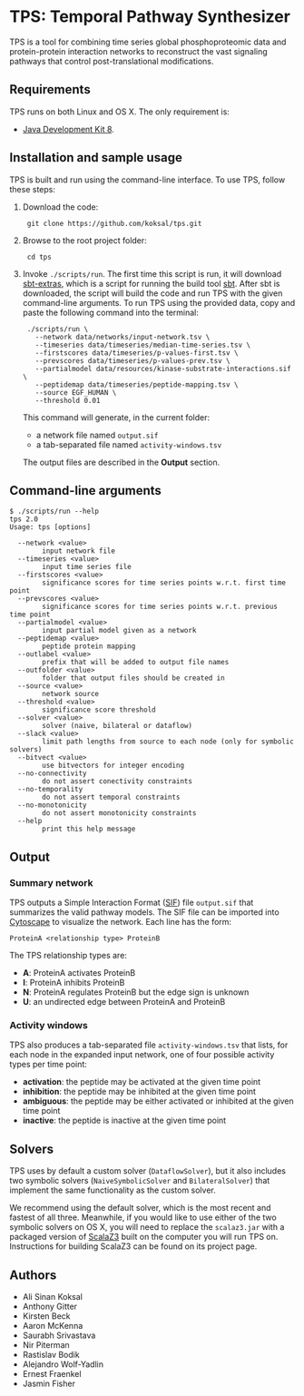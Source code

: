   [Cytoscape]: http://www.cytoscape.org/
  [Java Development Kit 8]: http://www.oracle.com/technetwork/java/javase/downloads/jdk8-downloads-2133151.html
  [sbt]: https://github.com/sbt/sbt
  [sbt-extras]: https://github.com/paulp/sbt-extras
  [ScalaZ3]: https://github.com/epfl-lara/ScalaZ3
  [SIF]: http://wiki.cytoscape.org/Cytoscape_User_Manual/Network_Formats

# TPS: Temporal Pathway Synthesizer

TPS is a tool for combining time series global phosphoproteomic data and
protein-protein interaction networks to reconstruct the vast signaling pathways
that control post-translational modifications.

## Requirements

TPS runs on both Linux and OS X. The only requirement is:
* [Java Development Kit 8].

## Installation and sample usage

TPS is built and run using the command-line interface. To use TPS, follow these
steps:

1. Download the code:

        git clone https://github.com/koksal/tps.git
2. Browse to the root project folder:

        cd tps
3. Invoke `./scripts/run`. The first time this script is run, it will download
   [sbt-extras], which is a script for running the build tool [sbt]. After sbt
   is downloaded, the script will build the code and run TPS with the given
   command-line arguments. To run TPS using the provided data, copy and paste
   the following command into the terminal:

        ./scripts/run \
          --network data/networks/input-network.tsv \
          --timeseries data/timeseries/median-time-series.tsv \
          --firstscores data/timeseries/p-values-first.tsv \
          --prevscores data/timeseries/p-values-prev.tsv \
          --partialmodel data/resources/kinase-substrate-interactions.sif \
          --peptidemap data/timeseries/peptide-mapping.tsv \
          --source EGF_HUMAN \
          --threshold 0.01
   This command will generate, in the current folder:
   - a network file named `output.sif`
   - a tab-separated file named `activity-windows.tsv` 

   The output files are described in the **Output** section.

## Command-line arguments

```
$ ./scripts/run --help
tps 2.0
Usage: tps [options]

  --network <value>
        input network file
  --timeseries <value>
        input time series file
  --firstscores <value>
        significance scores for time series points w.r.t. first time point
  --prevscores <value>
        significance scores for time series points w.r.t. previous time point
  --partialmodel <value>
        input partial model given as a network
  --peptidemap <value>
        peptide protein mapping
  --outlabel <value>
        prefix that will be added to output file names
  --outfolder <value>
        folder that output files should be created in
  --source <value>
        network source
  --threshold <value>
        significance score threshold
  --solver <value>
        solver (naive, bilateral or dataflow)
  --slack <value>
        limit path lengths from source to each node (only for symbolic solvers)
  --bitvect <value>
        use bitvectors for integer encoding
  --no-connectivity
        do not assert conectivity constraints
  --no-temporality
        do not assert temporal constraints
  --no-monotonicity
        do not assert monotonicity constraints
  --help
        print this help message
```

## Output

### Summary network

TPS outputs a Simple Interaction Format ([SIF]) file `output.sif` that
summarizes the valid pathway models.  The SIF file can be imported into
[Cytoscape] to visualize the network.  Each line has the form:
```
ProteinA <relationship type> ProteinB
```
The TPS relationship types are:
* **A**: ProteinA activates ProteinB
* **I**: ProteinA inhibits ProteinB
* **N**: ProteinA regulates ProteinB but the edge sign is unknown
* **U**: an undirected edge between ProteinA and ProteinB

### Activity windows

TPS also produces a tab-separated file `activity-windows.tsv` that lists, for
each node in the expanded input network, one of four possible activity types
per time point:
* **activation**: the peptide may be activated at the given time point
* **inhibition**: the peptide may be inhibited at the given time point
* **ambiguous**: the peptide may be either activated or inhibited at the given time point
* **inactive**: the peptide is inactive at the given time point

## Solvers

TPS uses by default a custom solver (`DataflowSolver`), but it also includes
two symbolic solvers (`NaiveSymbolicSolver` and `BilateralSolver`) that
implement the same functionality as the custom solver. 

We recommend using the default solver, which is the most recent and fastest of
all three. Meanwhile, if you would like to use either of the two symbolic
solvers on OS X, you will need to replace the `scalaz3.jar` with a packaged
version of [ScalaZ3] built on the computer you will run TPS on. Instructions
for building ScalaZ3 can be found on its project page.

## Authors

* Ali Sinan Koksal
* Anthony Gitter
* Kirsten Beck
* Aaron McKenna
* Saurabh Srivastava
* Nir Piterman
* Rastislav Bodik
* Alejandro Wolf-Yadlin
* Ernest Fraenkel
* Jasmin Fisher
